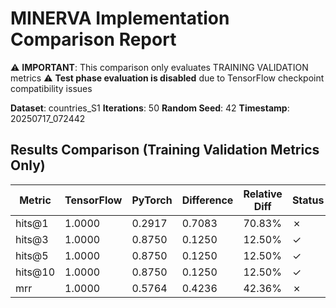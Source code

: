 # MINERVA Implementation Comparison Report

⚠️ **IMPORTANT**: This comparison only evaluates TRAINING VALIDATION metrics
⚠️ **Test phase evaluation is disabled** due to TensorFlow checkpoint compatibility issues

**Dataset**: countries_S1
**Iterations**: 50
**Random Seed**: 42
**Timestamp**: 20250717_072442
## Results Comparison (Training Validation Metrics Only)

| Metric | TensorFlow | PyTorch | Difference | Relative Diff | Status |
|--------|------------|---------|------------|---------------|--------|
| hits@1 | 1.0000 | 0.2917 | 0.7083 | 70.83% | ✗ |
| hits@3 | 1.0000 | 0.8750 | 0.1250 | 12.50% | ✓ |
| hits@5 | 1.0000 | 0.8750 | 0.1250 | 12.50% | ✓ |
| hits@10 | 1.0000 | 0.8750 | 0.1250 | 12.50% | ✓ |
| mrr | 1.0000 | 0.5764 | 0.4236 | 42.36% | ✗ |
